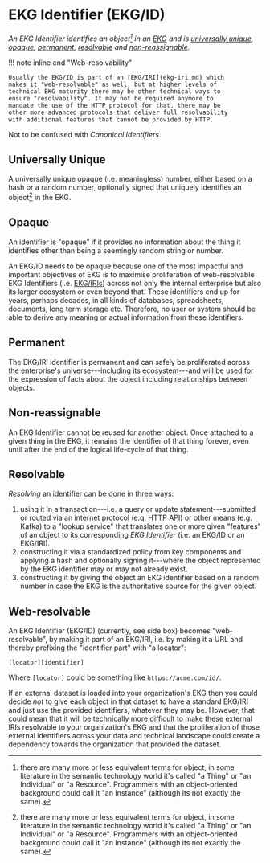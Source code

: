 # EKG Identifier (EKG/ID)

_An EKG Identifier identifies an object[^object] in an [EKG](ekg.md)
and is [universally unique](#universally-unique), [opaque](#opaque),
[permanent](#permanent), [resolvable](#resolvable) and 
[non-reassignable](#non-reassignable)._

!!! note inline end "Web-resolvability"

    Usually the EKG/ID is part of an [EKG/IRI](ekg-iri.md) which
    makes it "web-resolvable" as well, but at higher levels of 
    technical EKG maturity there may be other technical ways to
    ensure "resolvability". It may not be required anymore to
    mandate the use of the HTTP protocol for that, there may be
    other more advanced protocols that deliver full resolvability
    with additional features that cannot be provided by HTTP.

Not to be confused with _Canonical Identifiers_.

## Universally Unique

A universally unique opaque (i.e. meaningless) number,
either based on a hash or a random number, optionally signed
that uniquely identifies an object[^object] in the EKG.

## Opaque

An identifier is "opaque" if it provides no information about
the thing it identifies other than being a seemingly random string
or number.

An EKG/ID needs to be opaque because one of the most impactful and
important objectives of EKG is to maximise proliferation of web-resolvable
EKG Identifiers (i.e. [EKG/IRIs](ekg-iri.md)) across not only the
internal enterprise but also its larger ecosystem or even beyond that.
These identifiers end up for years, perhaps decades, in all kinds of
databases, spreadsheets, documents, long term storage etc.
Therefore, no user or system should be able to derive any meaning
or actual information from these identifiers.

## Permanent

The EKG/IRI identifier is permanent and can safely be proliferated across
the enterprise's universe---including its ecosystem---and will be used
for the expression of facts about the object including relationships
between objects.

## Non-reassignable

An EKG Identifier cannot be reused for another object.
Once attached to a given thing in the EKG, it remains the identifier
of that thing forever, even until after the end of the logical life-cycle
of that thing.

## Resolvable

_Resolving_ an identifier can be done in three ways:

1. using it in a transaction---i.e. a query or update statement---submitted or routed via an
   internet protocol (e.q. HTTP API) or other means (e.g. Kafka) to a "lookup service" that 
   translates one or more given "features" of an object to its corresponding _EKG Identifier_ 
   (i.e. an EKG/ID or an EKG/IRI).
2. constructing it via a standardized policy from key components and applying a hash and optionally
   signing it---where the object represented by the EKG identifier may or may not already exist.
3. constructing it by giving the object an EKG identifier based on a random number in case 
   the EKG is the authoritative source for the given object.

## Web-resolvable

An EKG Identifier (EKG/ID) (currently, see side box) becomes "web-resolvable", 
by making it part of an EKG/IRI, i.e. by making it a URL and thereby prefixing
the "identifier part" with "a locator":

`[locator][identifier]`

Where `[locator]` could be something like `https://acme.com/id/`.

If an external dataset is loaded into your organization's EKG then
you could decide _not_ to give each object in that dataset to have
a standard EKG/IRI and just use the provided identifiers, whatever
they may be.
However, that could mean that it will be technically more difficult
to make these external IRIs resolvable to your organization's EKG
and that the proliferation of those external identifiers across your
data and technical landscape could create a dependency towards the
organization that provided the dataset.

[^object]: there are many more or less equivalent terms for object, in some literature
in the semantic technology world it's called "a Thing" or "an Individual" or "a Resource".
Programmers with an object-oriented background could call it "an Instance" (although
its not exactly the same). 
